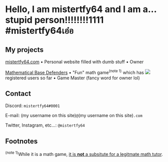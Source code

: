 # Hello, I am mistertfy64 and I am a... stupid person!!!!!!!!1111 #mistertfy64เอ๋อ

## My projects
[mistertfy64.com](https://mistertfy64.com) &#8226; Personal website filled with dumb stuff &#8226; Owner

[Mathematical Base Defenders](https://mathematicalbasedefenders.com) &#8226; "Fun" math game<sup>(note 1)</sup> which has <img src="https://img.shields.io/badge/dynamic/json?label=%e2%80%8b&query=usersRegistered&url=https%3A%2F%2Fmathematicalbasedefenders.com%2Fapi%2Fmetadata"> registered users so far &#8226; Game Master (fancy word for owner lol)

## Contact

Discord: `mistertfy64#0001`

E-mail: (my username on this site)`@`(my username on this site)`.com`

Twitter, Instagram, etc...: `@mistertfy64`

## Footnotes
<sup>(note 1)</sup>While it is a math game, [it is **not** a subsitute for a legitmate math tutor](https://blog.mistertfy64.com/post?id=62f4e4948350dd94fb416c71).
